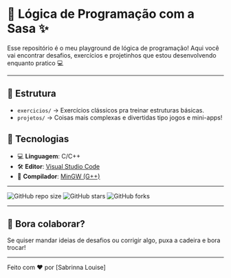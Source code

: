 # 🧠 Lógica de Programação com a Sasa ✨

Esse repositório é o meu playground de lógica de programação! Aqui você vai encontrar desafios, exercícios e projetinhos que estou desenvolvendo enquanto pratico 💻

---

## 📁 Estrutura
- `exercicios/` → Exercícios clássicos pra treinar estruturas básicas.
- `projetos/` → Coisas mais complexas e divertidas tipo jogos e mini-apps!

## 🚀 Tecnologias

- 💻 **Linguagem**: C/C++
- 🛠️ **Editor**: [Visual Studio Code](https://code.visualstudio.com/)
- 🔧 **Compilador**: [MinGW (G++)](https://www.mingw-w64.org/)

---

![GitHub repo size](https://img.shields.io/github/repo-size/SabrinnaLouise/Logica-de-progamacao)
![GitHub stars](https://img.shields.io/github/stars/SabrinnaLouise/Logica-de-progamacao?style=social)
![GitHub forks](https://img.shields.io/github/forks/SabrinnaLouise/Logica-de-progamacao?style=social)


---

## 🙌 Bora colaborar?

Se quiser mandar ideias de desafios ou corrigir algo, puxa a cadeira e bora trocar!

---
Feito com ❤️ por [Sabrinna Louise]
